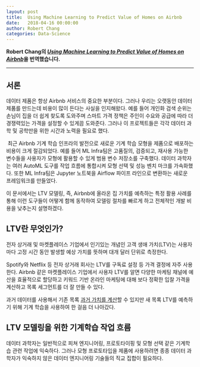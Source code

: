 ```yaml
---
layout: post
title:  Using Machine Learning to Predict Value of Homes on Airbnb
date:   2018-04-16 00:00:00
author: Robert Chang
categories: Data-Science
---  
```

  
  
**Robert Chang의 [*Using Machine Learning to Predict Value of Homes on Airbnb*](https://medium.com/airbnb-engineering/using-machine-learning-to-predict-value-of-homes-on-airbnb-9272d3d4739d)을 번역했습니다.**
  
  
- - -

## 서론
  
  데이터 제품은 항상 Airbnb 서비스의 중요한 부분이다. 그러나 우리는 오랫동안 데이터 제품를 만드는데 비용이 많이 든다는 사실을 인지해왔다. 예를 들어 개인화 검색 순위는 손님이 집을 더 쉽게 찾도록 도와주며 스마트 가격 정책은 주인이 수요와 공급에 따라 더 경쟁력있는 가격을 설정할 수 있게끔 도와준다. 그러나 이 프로젝트들은 각각 데이터 과학 및 공학만을 위한 시간과 노력을 필요로 했다.
  
  최근 Airbnb 기계 학습 인프라의 발전으로 새로운 기계 학습 모형을 제품으로 배포하는 비용이 크게 절감되었다. 예를 들어 ML Infra팀은 고품질의, 검증되고, 재사용 가능한 변수들을 사용자가 모형에 활용할 수 있게 범용 변수 저장소를 구축했다. 데이터 과학자는 여러 AutoML 도구를 작업 흐름에 통합시켜 모형 선택 및 성능 벤치 마크를 가속화했다. 또한 ML Infra팀은 Jupyter 노트북을 Airflow 파이프 라인으로 변환하는 새로운 프레임워크를 만들었다.
  
  이 문서에서는 LTV 모델링, 즉, Airbnb에 올라온 집 가치를 예측하는 특정 활용 사례를 통해 이런 도구들이 어떻게 함께 동작하여 모델링 절차를 빠르게 하고 전체적인 개발 비용을 낮추는지 설명하겠다.
    
## LTV란 무엇인가?
  
  전자 상거래 및 마켓플레이스 기업에서 인기있는 개념인 고객 생애 가치(LTV)는 사용자마다 고정 시간 동안 발생할 예상 가치를 뜻하며 대개 달러 단위로 측정한다.
  
  Spotify와 Netflix 등 전자 상거래 회사는 LTV를 구독료 설정 등 가격 결정에 자주 사용한다. Airbnb 같은 마켓플레이스 기업에서 사용자 LTV를 알면 다양한 마케팅 채널에 예산을 효율적으로 할당하고 키워드 기반 온라인 마케팅에 대해 보다 정확한 입찰 가격을 계산하고 목록 세그먼트를 더 잘 만들 수 있다.
  
  과거 데이터를 사용해서 기존 목록 [과거 가치를 계산](https://medium.com/swlh/diligence-at-social-capital-part-3-cohorts-and-revenue-ltv-ab65a07464e1)할 수 있지만 새 목록 LTV를 예측하기 위해 기계 학습을 사용하여 한 걸음 더 나아갔다.
    
## LTV 모델링을 위한 기계학습 작업 흐름
 
  데이터 과학자는 일반적으로 피쳐 엔지니어링, 프로토타이핑 및 모형 선택 같은 기계학습 관련 작업에 익숙하다. 그러나 모형 프로토타입을 제품에 사용하려면 종종 데이터 과학자가 익숙하지 않은 데이터 엔지니어링 기술들의 직교 집합이 필요하다.

